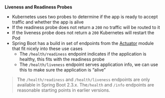 ### 
**Liveness and Readiness Probes**

*   Kubernetes uses two probes to determine if the app is ready to accept traffic and whether the app is alive
*   If the readiness probe does not return a `200` no traffic will be routed to it
*   If the liveness probe does not return a `200` Kubernetes will restart the Pod
*   Spring Boot has a build in set of endpoints from the [Actuator](https://spring.io/blog/2020/03/25/liveness-and-readiness-probes-with-spring-boot) module that fit nicely into these use cases
    *   The `/health/readiness` endpoint indicates if the application is healthy, this fits with the readiness probe
    *   The `/health/liveness` endpoint serves application info, we can use this to make sure the application is “alive”

> The `/health/readiness` and `/health/liveness` endpoints are only available in Spring Boot 2.3.x. The`/health` and `/info` endpoints are reasonable starting points in earlier versions.

